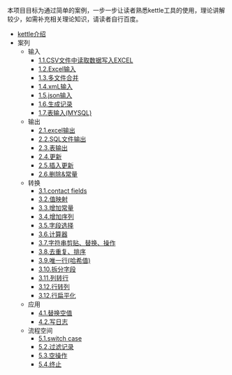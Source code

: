 

本项目目标为通过简单的案例，一步一步让读者熟悉kettle工具的使用，理论讲解较少，如需补充相关理论知识，请读者自行百度。

* [kettle介绍](docs/introudce.md)
* 案列
  * 输入
    * [1.1.CSV文件中读取数据写入EXCEL](docs/csv_to_excel.md)
    * [1.2.Excel输入](docs/excel_input.md)
    * [1.3.多文件合并](docs/multi_file_merge.md)
    * [1.4.xmL输入](docs/getdata_from_xml.md)
    * [1.5.json输入](docs/getdata_from_json.md)
    * [1.6.生成记录](docs/gen_data.md)
    * [1.7.表输入(MYSQL)](docs/table.md)
  * 输出 
    * [2.1.excel输出](docs/excel_output.md)
    * [2.2.SQL文件输出](docs/sql_output.md)
    * [2.3.表输出](docs/table_output.md)
    * [2.4.更新](docs/update_output.md)
    * [2.5.插入更新](docs/ins_update_output.md)
    * [2.6.删除&常量](docs/del_output.md)
  * 转换
    * [3.1.contact fields](docs/contact_fileds.md)
    * [3.2.值映射](docs/value_map.md)
    * [3.3.增加常量](docs/constant.md)
    * [3.4.增加序列](docs/add_seq.md)
    * [3.5.字段选择](docs/select.md)
    * [3.6.计算器](docs/calc.md)
    * [3.7.字符串剪贴、替换、操作](docs/str_cat_replace.md)
    * [3.8.去重复、排序](docs/del_rep_sort.md)
    * [3.9.唯一行(哈希值)](docs/hash_value.md)
    * [3.10.拆分字段](docs/split_value.md)
    * [3.11.列转行](docs/cloumn_to_rows.md)
    * [3.12.行转列](docs/row_to_cloumn.md)
    * [3.12.行扁平化](docs/row_flattening.md)
  * 应用
      * [4.1.替换空值](docs/replace_null.md)
      * [4.2.写日志](docs/write_logs.md)
  * 流程空间
      * [5.1.switch case](docs/switch_case.md)
      * [5.2.过滤记录](docs/filtter.md)
      * [5.3.空操作](docs/empty.md)
      * [5.4.终止](docs/stop.md)
    
    
    
    
    
    
    
    